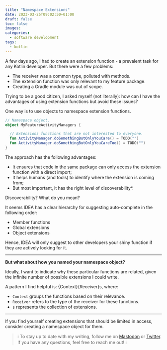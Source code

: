 ```yaml
---
title: "Namespace Extensions"
date: 2023-03-25T09:02:50+01:00
draft: false
toc: false
images:
categories:
  - software development
tags:
  - kotlin
---
```

A few days ago, I had to create an extension function - a prevalent task for any Kotlin developer. But there were a few problems:
* The receiver was a common type, polluted with methods.
* The extension function was only relevant to my feature package.
* Creating a Gradle module was out of scope.

Trying to be a good citizen, I asked myself (not literally): how can I have the advantages of using extension functions but avoid these issues?

One way is to use objects to namespace extension functions.

```kotlin
// Namespace object.
object MyFeatureActivityManagers {

  // Extensions functions that are not interested to everyone.
  fun ActivityManager.doSomethingButOnlyYouCare() = TODO("")
  fun ActivityManager.doSomethingButOnlyYouCareToo() = TODO("")
}
```

The approach has the following advantages:
* It ensures that code in the same package can only access the extension function with a direct import;
* It helps humans (and tools) to identify where the extension is coming from;
* But most important, it has the right level of discoverability*.

Discoverability? What do you mean?

It seems IDEA has a clear hierarchy for suggesting auto-complete in the following order:
- Member functions
- Global extensions
- Object extensions

Hence, IDEA will only suggest to other developers your shiny function if they are actively looking for it.

---

**But what about how you named your namespace object?**

Ideally, I want to indicate why these particular functions are related, given the infinite number of possible extensions I could write.

A pattern I find helpful is: {Context}{Receiver}s, where:

- `Context` groups the functions based on their relevance.
- `Receiver` refers to the type of the receiver for these functions.
- `s` represents the collection of extensions.

---

If you find yourself creating extensions that should be limited in access, consider creating a namespace object for them.

> ℹ️ To stay up to date with my writing, follow me on [Mastodon](http://androiddev.social/@mg) or [Twitter](https://twitter.com/marcellogalhard). If you have any questions, feel free to reach me out! ℹ️
